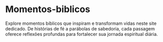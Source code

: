 # Momentos-biblicos
Explore momentos bíblicos que inspiram e transformam vidas neste site dedicado. De histórias de fé a parábolas de sabedoria, cada passagem oferece reflexões profundas para fortalecer sua jornada espiritual diária.

